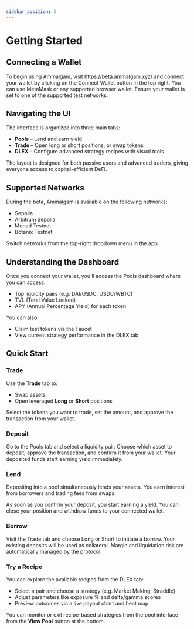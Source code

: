 ```yaml
---
sidebar_position: 3
---
```



# Getting Started

## Connecting a Wallet
To begin using Ammalgam, visit https://beta.ammalgam.xyz/ and connect your wallet by clicking on the Connect Wallet button in the top right. You can use MetaMask or any supported browser wallet. Ensure your wallet is set to one of the supported test networks.

## Navigating the UI
The interface is organized into three main tabs:

- **Pools** – Lend and earn yield
- **Trade** – Open long or short positions, or swap tokens
- **DLEX** – Configure advanced strategy recipes with visual tools

The layout is designed for both passive users and advanced traders, giving everyone access to capital-efficient DeFi.

## Supported Networks
During the beta, Ammalgam is available on the following networks:

- Sepolia
- Arbitrum Sepolia
- Monad Testnet
- Botanix Testnet

Switch networks from the top-right dropdown menu in the app.

## Understanding the Dashboard
Once you connect your wallet, you'll access the Pools dashboard where you can access:

- Top liquidity pairs (e.g. DAI/USDC, USDC/WBTC)
- TVL (Total Value Locked)
- APY (Annual Percentage Yield) for each token

You can also:

- Claim test tokens via the Faucet
- View current strategy performance in the DLEX tab

## Quick Start

### Trade
Use the **Trade** tab to:

- Swap assets
- Open leveraged **Long** or **Short** positions

Select the tokens you want to trade, set the amount, and approve the transaction from your wallet.

### Deposit
Go to the Pools tab and select a liquidity pair. Choose which asset to deposit, approve the transaction, and confirm it from your wallet. Your deposited funds start earning yield immediately.

### Lend
Depositing into a pool simultaneously lends your assets. You earn interest from borrowers and trading fees from swaps.

As soon as you confirm your deposit, you start earning a yield. You can close your position and withdraw funds to your connected wallet.

### Borrow
Visit the Trade tab and choose Long or Short to initiate a borrow. Your existing deposits will be used as collateral. Margin and liquidation risk are automatically managed by the protocol.

### Try a Recipe
You can explore the available recipes from the DLEX tab:

- Select a pair and choose a strategy (e.g. Market Making, Straddle)
- Adjust parameters like exposure % and delta/gamma scores
- Preview outcomes via a live payout chart and heat map

You can monitor or exit recipe-based strategies from the pool interface from the **View Pool** button at the bottom.